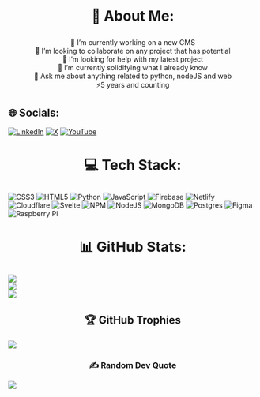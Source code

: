 # <p style="text-align: center;">💫 About Me:</p>
<p style="text-align: center;">🔭 I’m currently working on a new CMS<br>👯 I’m looking to collaborate on any project that has potential<br>🤝 I’m looking for help with my latest project<br>🌱 I’m currently solidifying what I already know<br>💬 Ask me about anything related to python, nodeJS and web<br>⚡5 years and counting</p>


## 🌐 Socials:
[![LinkedIn](https://img.shields.io/badge/LinkedIn-%230077B5.svg?logo=linkedin&logoColor=white)](https://linkedin.com/in/mulham-alamry-b14a46270) [![X](https://img.shields.io/badge/X-black.svg?logo=X&logoColor=white)](https://x.com/https://twitter.com/AlamryMulham) [![YouTube](https://img.shields.io/badge/YouTube-%23FF0000.svg?logo=YouTube&logoColor=white)](https://youtube.com/@mulhamalamry) 

# <p style="text-align: center;">💻 Tech Stack:</p>
![CSS3](https://img.shields.io/badge/css3-%231572B6.svg?style=for-the-badge&logo=css3&logoColor=white) ![HTML5](https://img.shields.io/badge/html5-%23E34F26.svg?style=for-the-badge&logo=html5&logoColor=white) ![Python](https://img.shields.io/badge/python-3670A0?style=for-the-badge&logo=python&logoColor=ffdd54) ![JavaScript](https://img.shields.io/badge/javascript-%23323330.svg?style=for-the-badge&logo=javascript&logoColor=%23F7DF1E) ![Firebase](https://img.shields.io/badge/firebase-%23039BE5.svg?style=for-the-badge&logo=firebase) ![Netlify](https://img.shields.io/badge/netlify-%23000000.svg?style=for-the-badge&logo=netlify&logoColor=#00C7B7) ![Cloudflare](https://img.shields.io/badge/Cloudflare-F38020?style=for-the-badge&logo=Cloudflare&logoColor=white) ![Svelte](https://img.shields.io/badge/svelte-%23f1413d.svg?style=for-the-badge&logo=svelte&logoColor=white) ![NPM](https://img.shields.io/badge/NPM-%23000000.svg?style=for-the-badge&logo=npm&logoColor=white) ![NodeJS](https://img.shields.io/badge/node.js-6DA55F?style=for-the-badge&logo=node.js&logoColor=white) ![MongoDB](https://img.shields.io/badge/MongoDB-%234ea94b.svg?style=for-the-badge&logo=mongodb&logoColor=white) ![Postgres](https://img.shields.io/badge/postgres-%23316192.svg?style=for-the-badge&logo=postgresql&logoColor=white) 	![Figma](https://img.shields.io/badge/figma-%23F24E1E.svg?style=for-the-badge&logo=figma&logoColor=white) ![Raspberry Pi](https://img.shields.io/badge/-RaspberryPi-C51A4A?style=for-the-badge&logo=Raspberry-Pi)
# <p style="text-align: center;">📊 GitHub Stats:</p>
![](https://github-readme-stats.vercel.app/api?username=D4r3d3vil&theme=dark&hide_border=false&include_all_commits=false&count_private=false)<br/>
![](https://github-readme-streak-stats.herokuapp.com/?user=D4r3d3vil&theme=dark&hide_border=false)<br/>
![](https://github-readme-stats.vercel.app/api/top-langs/?username=D4r3d3vil&theme=dark&hide_border=false&include_all_commits=false&count_private=false&layout=compact)

## <p style="text-align: center;">🏆 GitHub Trophies</p>
![](https://github-profile-trophy.vercel.app/?username=D4r3d3vil&theme=darkhub&no-frame=false&no-bg=true&margin-w=4)

### <p style="text-align: center;">✍️ Random Dev Quote</p>
![](https://quotes-github-readme.vercel.app/api?type=horizontal&theme=radical)
